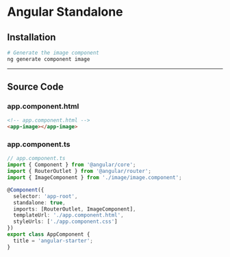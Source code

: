 
# Angular Standalone

## Installation 

```bash
# Generate the image component
ng generate component image
```

---

## Source Code

### app.component.html

```html
<!-- app.component.html -->
<app-image></app-image>
```

### app.component.ts

```typescript
// app.component.ts
import { Component } from '@angular/core';
import { RouterOutlet } from '@angular/router';
import { ImageComponent } from './image/image.component';

@Component({
  selector: 'app-root',
  standalone: true,
  imports: [RouterOutlet, ImageComponent],
  templateUrl: './app.component.html',
  styleUrls: ['./app.component.css']
})
export class AppComponent {
  title = 'angular-starter';
}
```

